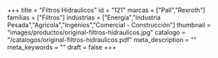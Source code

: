 +++
title = "Filtros Hidraulicos"
id = "121"
marcas = ["Pall","Rexroth"]
familias = ["Filtros"]
industrias = ["Energía","Industria Pesada","Agrícola","Ingenios","Comercial - Construcción"]
thumbnail = "images/productos/original-filtros-hidraulicos.jpg"
catalogo = "/catalogos/original-filtros-hidraulicos.pdf"
meta_description = ""
meta_keywords = ""
draft = false
+++
